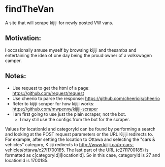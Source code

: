 # findTheVan
A site that will scrape kijiji for newly posted VW vans.

## Motivation:
I occasionally amuse myself by browsing kijiji and thesamba and entertaining the idea of one day being the proud owner of a volkswagen camper.

## Notes:
- Use request to get the html of a page: https://github.com/request/request
- Use cheerio to parse the response: https://github.com/cheeriojs/cheerio
- Refer to kijiji scraper for how kijiji works: https://github.com/mwpenny/kijiji-scraper
- I am first going to use just the plain scraper, not the bot.
	- I may still use the configs from the bot for the scraper.

Values for locationId and categoryId can be found by performing a search and looking at the POST request parameters or the URL Kijiji redirects to. For example, after setting the location to Ottawa and selecting the "cars & vehicles" category, Kijiji redirects to http://www.kijiji.ca/b-cars-vehicles/ottawa/c27l1700185. The last part of the URL (c27l1700185) is formatted as c[categoryId]l[locationId]. So in this case, categoryId is 27 and locationId is 1700185.

